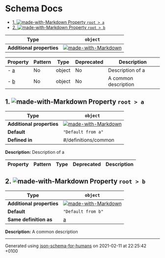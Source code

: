 # Schema Docs

- [1. ![made-with-Markdown](https://img.shields.io/badge/Optional-yellow) Property `root > a`](#a)
- [2. ![made-with-Markdown](https://img.shields.io/badge/Optional-yellow) Property `root > b`](#b)

| Type | `object` |
| ---- | --- |
| **Additional properties** |[![made-with-Markdown](https://img.shields.io/badge/Any%20type-allowed-green)](# "Additional Properties of any type are allowed.")|

| Property | Pattern | Type | Deprecated | Description |
| -------- | ------- | ---- | ---------- | ----------- |
|-  [a](#a)|No|object|No|Description of a|
|-  [b](#b)|No|object|No|A common description|

## <a name="a"></a>1. ![made-with-Markdown](https://img.shields.io/badge/Optional-yellow) Property `root > a`

| Type | `object` |
| ---- | --- |
| **Additional properties** |[![made-with-Markdown](https://img.shields.io/badge/Any%20type-allowed-green)](# "Additional Properties of any type are allowed.")|
| **Default** | `"Default from a"` |
| **Defined in** | #/definitions/common |

**Description:** Description of a

| Property | Pattern | Type | Deprecated | Description |
| -------- | ------- | ---- | ---------- | ----------- |

## <a name="b"></a>2. ![made-with-Markdown](https://img.shields.io/badge/Optional-yellow) Property `root > b`

| Type | `object` |
| ---- | --- |
| **Additional properties** |[![made-with-Markdown](https://img.shields.io/badge/Any%20type-allowed-green)](# "Additional Properties of any type are allowed.")|
| **Default** | `"Default from b"` |
| **Same definition as** | [a](#a) |

**Description:** A common description

----------------------------------------------------------------------------------------------------------------------------
Generated using [json-schema-for-humans](https://github.com/coveooss/json-schema-for-humans) on 2021-02-11 at 22:25:42 +0100